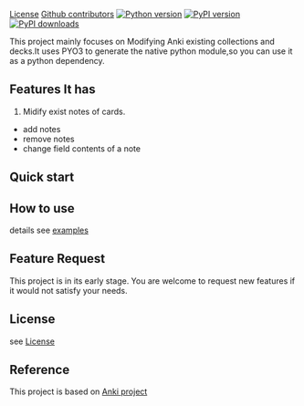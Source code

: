 [License](https://img.shields.io/github/license/dobefore/edit_anki)
[Github contributors](https://img.shields.io/github/contributors/dobefore/edit_anki?label=github%20contributors)
[](https://img.shields.io/github/last-commit/dobefore/edit_anki)
[](https://img.shields.io/github/v/release/dobefore/edit_anki)
[![Python version](https://img.shields.io/pypi/pyversions/edit_anki)](https://github.com/ankicommunity/edit_anki/blob/develop/pyproject.toml)
[![PyPI version](https://img.shields.io/pypi/v/edit_anki?label=pypi%20version)](https://pypi.org/project/edit_anki)
[![PyPI downloads](https://img.shields.io/pypi/dm/edit_anki?label=pypi%20downloads)](https://pypi.org/project/edit_anki)


This project mainly focuses on Modifying Anki existing collections and decks.It uses PYO3 to generate the native python module,so you can use it as a python dependency. 

## Features It has
1. Midify exist notes of cards.
- add notes
- remove notes
- change field contents of a note
## Quick start

## How to use
details see [examples](examples)
## Feature Request
This project is in its early stage. You are welcome to request new features if it would not
satisfy your needs. 

## License
see [License](LICENSE)
## Reference
This project is based on [Anki project](https://github.com/ankitects/anki)

